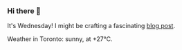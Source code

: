 ### Hi there :wave:

It's Wednesday! I might be crafting a fascinating [blog post](https://benjaminwuethrich.dev).

Weather in Toronto: sunny, at +27°C.

